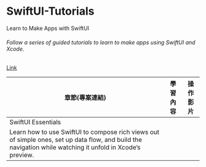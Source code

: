# SwiftUI-Tutorials
Learn to Make Apps with SwiftUI
###### Follow a series of guided tutorials to learn to make apps using SwiftUI and Xcode.
[Link](https://developer.apple.com/tutorials/swiftui/tutorials)

| 章節(專案連結) | 學習內容 | 操作影片 |
|---------|--------|-------------|
|SwiftUI Essentials|
Learn how to use SwiftUI to compose rich views out of simple ones, set up data flow, and build the navigation while watching it unfold in Xcode’s preview.|
